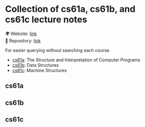 <meta name="viewport" content="width=device-width, initial-scale=1">


# Collection of cs61a, cs61b, and cs61c lecture notes

🌍 Website: [link](https://cdrhim.github.io/ucberkeley-cs61abc/)\
💾 Repository: [link](https://www.github.com/cdrhim/ucberkeley-cs61abc/)

For easier querying without searching each course.
- [cs61a](##cs61a): The Structure and Interpretation of Computer Programs
- [cs61b](##cs61b): Data Structures
- [cs61c](##cs61c): Machine Structures

## cs61a
<!--![cs61a](./cs61a/summer2020/00-All_Lectures_Combined_(1~26).pdf)-->
<object allowfullscreen src="./cs61a/summer2020/00-All_Lectures_Combined_(1~26).pdf" style="position:absolute; top:0; left:0; width:100%; height:100%; border: none; overflow: hidden;"></object>

## cs61b
<!--![cs61b](./cs61b/spring2022/lect0-combined-all.pdf)-->
<object allowfullscreen src="./cs61b/spring2022/lect0-combined-all.pdf" style="position:absolute; top:0; left:0; width:100%; height:100%; border: none; overflow: hidden;"></object>

## cs61c
